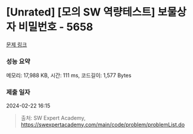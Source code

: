# [Unrated] [모의 SW 역량테스트] 보물상자 비밀번호 - 5658 

[문제 링크](https://swexpertacademy.com/main/code/problem/problemDetail.do?contestProbId=AWXRUN9KfZ8DFAUo) 

### 성능 요약

메모리: 17,988 KB, 시간: 111 ms, 코드길이: 1,577 Bytes

### 제출 일자

2024-02-22 16:15



> 출처: SW Expert Academy, https://swexpertacademy.com/main/code/problem/problemList.do